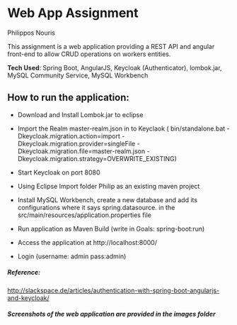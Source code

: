# Web App Assignment


Philippos Nouris

This assignment is a web application providing a REST API and angular front-end to allow CRUD operations on workers entities.

 __Tech Used__: Spring Boot, AngularJS, Keycloak (Authenticator), lombok.jar, MySQL Community Service, MySQL Workbench
 
 ## How to run the application:

* Download and Install Lombok.jar to eclipse

* Import the Realm master-realm.json in to Keyclaok ( bin/standalone.bat -Dkeycloak.migration.action=import -Dkeycloak.migration.provider=singleFile -Dkeycloak.migration.file=master-realm.json -Dkeycloak.migration.strategy=OVERWRITE_EXISTING)

* Start Keycloak on port 8080

* Using Eclipse Import folder Philip as an existing maven project

* Install MySQL Workbench, create a new database and add its configurations where it says spring.datasource. in the src/main/resources/application.properties file 

* Run application as Maven Build (write in Goals: spring-boot:run)

* Access the application at http://localhost:8000/

* Login (username: admin pass:admin)





##### Reference:
http://slackspace.de/articles/authentication-with-spring-boot-angularjs-and-keycloak/

##### Screenshots of the web application are provided in the images folder
